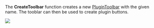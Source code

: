 The **CreateToolbar** function creates a new [PluginToolbar](https://developer.roblox.com/en-us/api-reference/class/PluginToolbar) with the given name. The tooblar can then be used to create plugin buttons.

![](https://developer.roblox.com/assets/blt8a9224a9e7eef525/PluginToolbar-light.png)